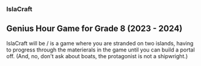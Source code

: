 ### IslaCraft
## Genius Hour Game for Grade 8 (2023 - 2024)
IslaCraft will be / is a game where you are stranded on two islands, having to progress through the materierals in the game until you can build a portal off. (And, no, don't ask about boats, the protagonist is not a shipwright.)
